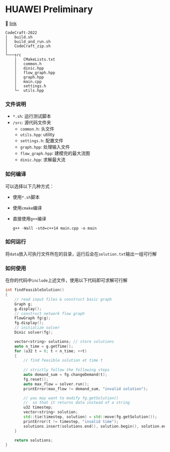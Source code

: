 # HUAWEI Preliminary

:link: [link](https://competition.huaweicloud.com/codecraft2022?utm_source=weibo&utm_medium=sm-huaweiyun&utm_campaign=developer&utm_content=20220301-1)



```
CodeCraft-2022
│   build.sh
│   build_and_run.sh
│   CodeCraft_zip.sh
│
└───src
    │   CMakeLists.txt
    │   common.h
    │   dinic.hpp
    │   flow_graph.hpp
    │   graph.hpp
    │   main.cpp
    │   settings.h
    └─  utils.hpp
```



### 文件说明

- `*.sh`: 运行测试脚本
- `/src`: 源代码文件夹
  - `common.h`: 头文件
  - `utils.hpp`: utility 
  - `settings.h`: 配置文件
  - `graph.hpp`: 处理输入文件
  - `flow_graph.hpp`: 建模完的最大流图
  - `dinic.hpp`: 求解最大流



### 如何编译

可以选择以下几种方式：

- 使用`*.sh`脚本

- 使用`cmake`编译

- 直接使用`g++`编译

  `g++ -Wall -std=c++14 main.cpp -o main`



### 如何运行

将`data`放入可执行文件所在的目录，运行后会在`solution.txt`输出一组可行解



### 如何使用

在你的代码中`include`上述文件，使用以下代码即可求解可行解

```c++
int findFeasibleSolution()
{
    // read input files & construct basic graph
    Graph g;
    g.display();
    // construct network flow graph
    FlowGraph fg(g);
    fg.display();
    // initialize solver
    Dinic solver(fg);

    vector<string> solutions; // store solutions
    auto n_time = g.getTime();
    for (u32 t = 0; t < n_time; ++t)
    {
        // find feasible solution at time t
        
        // strictly follow the following steps
        auto demand_sum = fg.changeDemand(t);
        fg.reset(); 
        auto max_flow = solver.run();
        printError(max_flow != demand_sum, "invalid solution");

        // you may want to modify fg.getSolution()
        //	so that it returns data instead of a string
        u32 timestep;
        vector<string> solution;
        std::tie(timestep, solution) = std::move(fg.getSolution());
        printError(t != timestep, "invalid time");
        solutions.insert(solutions.end(), solution.begin(), solution.end());
    }

    return solutions;
}
```



